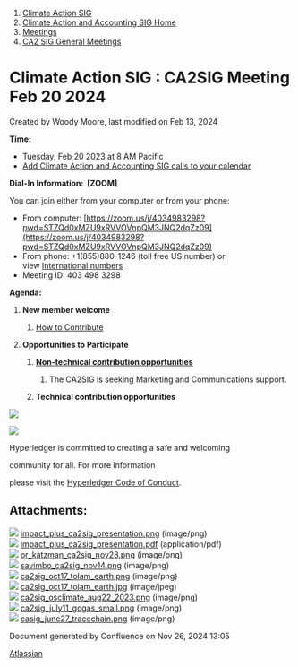 1. [Climate Action SIG](index.html)
2. [Climate Action and Accounting SIG Home](Climate-Action-and-Accounting-SIG-Home_19005445.html)
3. [Meetings](Meetings_19005583.html)
4. [CA2 SIG General Meetings](CA2-SIG-General-Meetings_19006785.html)

# Climate Action SIG : CA2SIG Meeting Feb 20 2024

Created by Woody Moore, last modified on Feb 13, 2024

**Time:**

- Tuesday, Feb 20 2023 at 8 AM Pacific
- [Add Climate Action and Accounting SIG calls to your calendar](https://lists.hyperledger.org/g/climate-sig/ics/invite.ics?repeatid=24572)

**Dial-In Information:  \[ZOOM]**

You can join either from your computer or from your phone:

- From computer: [https://zoom.us/j/4034983298?pwd=STZQd0xMZU9xRVVOVnpQM3JNQ2dqZz09](https://zoom.us/j/4034983298?pwd=STZQd0xMZU9xRVVOVnpQM3JNQ2dqZz09)
- From phone: +1(855)880-1246 (toll free US number) or view [International numbers](https://zoom.us/u/bAaJoyznp)
- Meeting ID: 403 498 3298

**Agenda:**

1. **New member welcome**
   
   1. [How to Contribute](https://lf-hyperledger.atlassian.net/wiki/display/CASIG/How+to+Contribute)
2. **Opportunities to Participate**
   
   1. **[Non-technical contribution opportunities](https://lf-hyperledger.atlassian.net/wiki/display/CASIG/Non-technical+Contribution+Opportunities)**
      
      1. The CA2SIG is seeking Marketing and Communications support.
   2. **Technical contribution opportunities**

![](https://wiki.hyperledger.org/download/attachments/29034696/Antitrustnotice.png?version=1&modificationDate=1581695654000&api=v2)

![](https://wiki.hyperledger.org/download/attachments/2392771/welcome.png?version=2&modificationDate=1572450107000&api=v2)

Hyperledger is committed to creating a safe and welcoming

community for all. For more information

please visit the [Hyperledger Code of Conduct](https://lf-hyperledger.atlassian.net/wiki/spaces/HYP/pages/19595281/Hyperledger+Code+of+Conduct).

## Attachments:

![](images/icons/bullet_blue.gif) [impact\_plus\_ca2sig\_presentation.png](attachments/19010549/19010548.png) (image/png)  
![](images/icons/bullet_blue.gif) [impact\_plus\_ca2sig\_presentation.pdf](attachments/19010549/19010550.pdf) (application/pdf)  
![](images/icons/bullet_blue.gif) [or\_katzman\_ca2sig\_nov28.png](attachments/19010549/19010551.png) (image/png)  
![](images/icons/bullet_blue.gif) [savimbo\_ca2sig\_nov14.png](attachments/19010549/19010552.png) (image/png)  
![](images/icons/bullet_blue.gif) [ca2sig\_oct17\_tolam\_earth.png](attachments/19010549/19010553.png) (image/png)  
![](images/icons/bullet_blue.gif) [ca2sig\_oct17\_tolam\_earth.jpg](attachments/19010549/19010554.jpg) (image/jpeg)  
![](images/icons/bullet_blue.gif) [ca2sig\_osclimate\_aug22\_2023.png](attachments/19010549/19010555.png) (image/png)  
![](images/icons/bullet_blue.gif) [ca2sig\_july11\_gogas\_small.png](attachments/19010549/19010556.png) (image/png)  
![](images/icons/bullet_blue.gif) [casig\_june27\_tracechain.png](attachments/19010549/19010557.png) (image/png)

Document generated by Confluence on Nov 26, 2024 13:05

[Atlassian](http://www.atlassian.com/)
